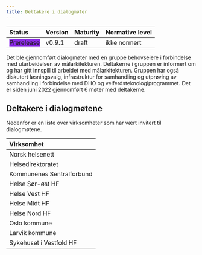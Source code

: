 ```yaml
---
title: Deltakere i dialogmøter
---
```


| Status           | Version | Maturity | Normative level |
| :--------------- | :------ | :------- | :-------------- |
| <span style="background-color:BlueViolet">Prerelease</span> | v0.9.1 | draft | ikke normert |

Det ble gjennomført dialogmøter med en gruppe behovseiere i forbindelse med utarbeidelsen av målarkitekturen. Deltakerne i gruppen er informert om og har gitt innspill til arbeidet med målarkitekturen. Gruppen har også diskutert løsningsvalg, infrastruktur for samhandling og utprøving av samhandling i forbindelse med DHO og velferdsteknologiprogrammet. Det er siden juni 2022 gjennomført 6 møter med deltakerne.

## Deltakere i dialogmøtene

Nedenfor er en liste over virksomheter som har vært invitert til dialogmøtene.  

|Virksomhet|
|:---|
|Norsk helsenett|
|Helsedirektoratet|
|Kommunenes Sentralforbund|
|Helse Sør-øst HF|
|Helse Vest HF|
|Helse Midt HF|
|Helse Nord HF|
|Oslo kommune|
|Larvik kommune|
|Sykehuset i Vestfold HF|
